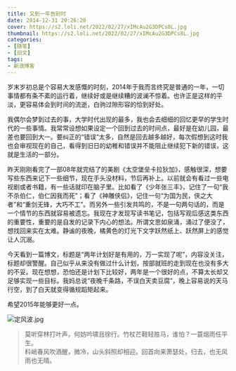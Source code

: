 ```yaml
---
title: 又到一年告别时
date: 2014-12-31 20:26:20
cover: https://s2.loli.net/2022/02/27/xIMcAu2G3DPCs8L.jpg
thumbnail: https://s2.loli.net/2022/02/27/xIMcAu2G3DPCs8L.jpg
categories:
- [随笔]
- [旧文]
tags:
- 新浪博客
---
```

岁末岁初总是个容易大发感慨的时刻，2014年于我而言终究是普通的一年，一切事情都有条不紊的运行着，继续好或是继续糟的波澜不惊着。也许正是这样的平淡，更容易体会到时间的流逝，白驹过隙形容的恰到好处。

<!--more-->

我偶尔会梦到过去的事，大学时代出现的最多，我也会去细细的回忆更早的学生时代的一些事情。我常常设想如果设定一个回到过去的时间点，最好是在幼儿园，最差也要回到大一。要纠正的“错误”太多，自然是回去越多越好，每次假想到这时我也会审视现在的自己，看得到旧日的幼稚和错误并不能阻止继续犯下新的错误，这就是生活的一部分。

昨天刚刚看完了一部08年就完结了的美剧《太空堡垒卡拉狄加》，感触很深，想要写些东西来记下一些细节，现在手头没材料，节后再补上。以前就会有看过一些电视剧或者书籍，有一些话就印在脑子里。比如看了《少年张三丰》，记住了一句“我不杀伯仁，伯仁因我而死”；看了《神雕侠侣》，记住一句“为国为民，侠之大者”和“重剑无锋，大巧不工”。而另外一些引发共鸣的，不是一句两句话的，而是一个情节的东西就容易被遗忘。我现在才发现写读书笔记，包括写观后感这类东西的重要性，重要的是自发的记录下内心的想法。所谓文思如泉涌，涌过了便没了，想找回来实在太难。静谧的夜晚，橘黄色的灯光下文字跃然纸上、跃然屏上的感觉让人沉溺。

今天看到一篇博文，标题是“两年计划好是有用的，万一实现了呢”，内容没关注，标题却很警醒。自己似乎从来没有做过什么计划，按部就班的走到现在也没有多大的不妥。现在想想，恐怕还是计划下比较好，两年是一个很好的点，不算太长却又足够实现一些目标。我妈总说“夜晚千条路，不误白天卖豆腐”，晚上容易说的天马行空，到了白天就变得循规蹈矩起来。

希望2015年能够更好一点。

![定风波.jpg](https://s2.loli.net/2022/02/27/bZt6Eoz7uad84Cg.jpg)

>莫听穿林打叶声，何妨吟啸且徐行。竹杖芒鞋轻胜马，谁怕？一蓑烟雨任平生。  
>料峭春风吹酒醒，微冷，山头斜照却相迎。回首向来萧瑟处，归去，也无风雨也无晴。